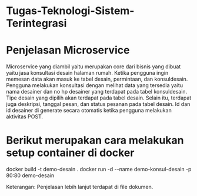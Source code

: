 # Tugas-Teknologi-Sistem-Terintegrasi

# Penjelasan Microservice
Microservice yang diambil yaitu merupakan core dari bisnis yang dibuat yaitu jasa konsultasi desain halaman rumah. Ketika pengguna ingin memesan data akan masuk ke tabel desain, permintaan, dan konsuldesain. Pengguna melakukan konsultasi dengan melihat data yang tersedia yaitu nama desainer dan no hp desainer yang terdapat pada tabel konsuldesain. Tipe desain yang dipilih akan terdapat pada tabel desain. Selain itu, terdapat juga deskripsi, tanggal pesan, dan status pesanan pada tabel desain. Id dan id desainer di generate secara otomatis ketika pengguna melakukan aktivitas POST.

# Berikut merupakan cara melakukan setup container di docker
docker build -t demo-desain .
docker run -d --name demo-konsul-desain -p 80:80 demo-desain

Keterangan: Penjelasan lebih lanjut terdapat di file dokumen.